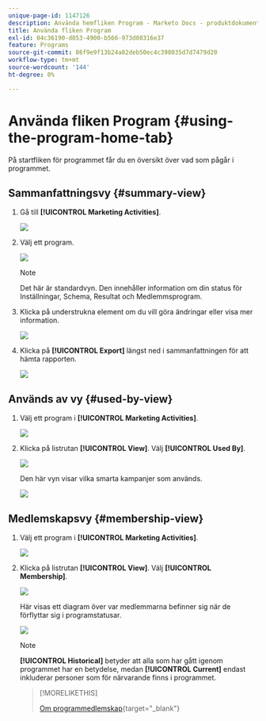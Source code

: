 ```yaml
---
unique-page-id: 1147126
description: Använda hemfliken Program - Marketo Docs - produktdokumentation
title: Använda fliken Program
exl-id: 04c36190-d853-4900-b566-973d08316e37
feature: Programs
source-git-commit: 86f9e9f13b24a82deb50ec4c398035d7d7479d20
workflow-type: tm+mt
source-wordcount: '144'
ht-degree: 0%

---
```


# Använda fliken Program {#using-the-program-home-tab}

På startfliken för programmet får du en översikt över vad som pågår i programmet.

## Sammanfattningsvy {#summary-view}

1. Gå till **[!UICONTROL Marketing Activities]**.

   ![](assets/login-marketing-activities-1.png)

1. Välj ett program.

   ![](assets/image2014-9-18-17-3a1-3a55.png)

   >[!NOTE]
   >
   >Det här är standardvyn. Den innehåller information om din status för Inställningar, Schema, Resultat och Medlemmsprogram.

1. Klicka på understrukna element om du vill göra ändringar eller visa mer information.

   ![](assets/image2014-9-18-17-3a2-3a53.png)

1. Klicka på **[!UICONTROL Export]** längst ned i sammanfattningen för att hämta rapporten.

   ![](assets/image2014-9-18-17-3a3-3a47.png)

## Används av vy {#used-by-view}

1. Välj ett program i **[!UICONTROL Marketing Activities]**.

   ![](assets/image2014-9-18-17-3a4-3a24.png)

1. Klicka på listrutan **[!UICONTROL View]**. Välj **[!UICONTROL Used By]**.

   ![](assets/image2014-9-18-17-3a5-3a2.png)

   Den här vyn visar vilka smarta kampanjer som används.

   ![](assets/image2014-9-18-17-3a6-3a4.png)

## Medlemskapsvy {#membership-view}

1. Välj ett program i **[!UICONTROL Marketing Activities]**.

   ![](assets/image2014-9-18-17-3a7-3a25.png)

1. Klicka på listrutan **[!UICONTROL View]**. Välj **[!UICONTROL Membership]**.

   ![](assets/image2014-9-18-17-3a7-3a49.png)

   Här visas ett diagram över var medlemmarna befinner sig när de förflyttar sig i programstatusar.

   ![](assets/image2014-9-18-17-3a8-3a1.png)

   >[!NOTE]
   >
   >**[!UICONTROL Historical]** betyder att alla som har gått igenom programmet har en betydelse, medan **[!UICONTROL Current]** endast inkluderar personer som för närvarande finns i programmet.

   >[!MORELIKETHIS]
   >
   >[Om programmedlemskap](/help/marketo/product-docs/core-marketo-concepts/programs/creating-programs/understanding-program-membership.md){target="_blank"}
